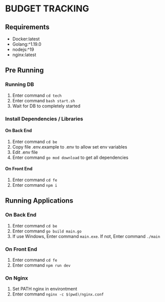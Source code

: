 # BUDGET TRACKING

## Requirements
- Docker:latest
- Golang:^1.19.0
- nodejs:^19
- nginx:latest

## Pre Running
### Running DB
1. Enter command `cd tech`
2. Enter command `bash start.sh`
3. Wait for DB to completely started

### Install Dependencies / Libraries
#### On Back End
1. Enter command `cd be`
2. Copy file .env.example to .env to allow set env variables
3. Edit .env file
4. Enter command `go mod download` to get all dependencies

#### On Front End
1. Enter command `cd fe`
2. Enter command `npm i`

## Running Applications
### On Back End
1. Enter command `cd be`
2. Enter command `go build main.go`
3. If use Windows, Enter command `main.exe`. If not, Enter command `./main`
### On Front End
1. Enter command `cd fe`
2. Enter command `npm run dev`
### On Nginx
1. Set PATH nginx in environtment
2. Enter command `nginx -c $(pwd)/nginx.conf`